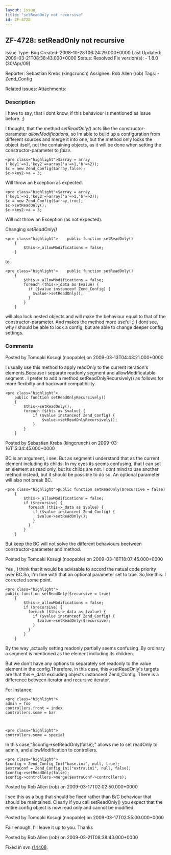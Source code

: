 ```yaml
---
layout: issue
title: "setReadOnly not recursive"
id: ZF-4728
---
```


ZF-4728: setReadOnly not recursive
----------------------------------

 Issue Type: Bug Created: 2008-10-28T06:24:29.000+0000 Last Updated: 2009-03-21T08:38:43.000+0000 Status: Resolved Fix version(s): - 1.8.0 (30/Apr/09)
 
 Reporter:  Sebastian Krebs (kingcrunch)  Assignee:  Rob Allen (rob)  Tags: - Zend\_Config
 
 Related issues: 
 Attachments: 
### Description

I have to say, that i dont know, if this behaviour is mentioned as issue before. ;)

I thought, that the method _setReadOnly()_ acts like the constructor-parameter _allowModifications_, so Im able to build up a configuration from different sources and merge it into one, but the method only locks the object itself, not the containing objects, as it will be done when setting the constructor-parameter to _false_.

 
    <pre class="highlight">$array = array ('key1'=>1,'key2'=>array('a'=>1,'b'=>2));
    $c = new Zend_Config($array,false);
    $c->key2->a = 3;

Will throw an Exception as expected.

 
    <pre class="highlight">$array = array ('key1'=>1,'key2'=>array('a'=>1,'b'=>2));
    $c = new Zend_Config($array,true);
    $c->setReadOnly();
    $c->key2->a = 3;

Will not throw an Exception (as not expected).

Changing _setReadOnly()_

 
    <pre class="highlight">    public function setReadOnly()
        {
            $this->_allowModifications = false;
        }

to

 
    <pre class="highlight">    public function setReadOnly()
        {
            $this->_allowModifications = false;
            foreach (this->_data as $value) {
              if ($value instanceof Zend_Config) {
                $value->setReadOnly();
              }
            }
        }

will also lock nested objects and will make the behaviour equal to that of the constructor-parameter. And makes the method more useful ;) I dont see, why i should be able to lock a config, but are able to change deeper config settings.

 

 

### Comments

Posted by Tomoaki Kosugi (noopable) on 2009-03-13T04:43:21.000+0000

I usually use this method to apply readOnly to the current iteration's elements.Because i separate readonly segment and allowModificatable segment . I prefer to add a method setReadOnlyRecursively() as follows for more flexibilty and backward compatibility.

 
    <pre class="highlight">
        public function setReadOnlyRecursively()
        {
            $this->setReadOnly();
            foreach ($this as $value) {
                if ($value instanceof Zend_Config) {
                    $value->setReadOnlyRecursively();
                }
            }
        }


 

 

Posted by Sebastian Krebs (kingcrunch) on 2009-03-16T15:34:45.000+0000

BC is an argument, i see. But as segment i understand that as the current element including its childs. In my eyes its seems confusing, that I can set an element as read only, but its childs are not. I dont mind to use another method instead, but it should be possible to do so. An optional parameter will also not break BC.

 
    <pre class="highlight">public function setReadOnly($recursive = false)
        {
            $this->_allowModifications = false;
            if ($recursive) {
              foreach (this->_data as $value) {
                if ($value instanceof Zend_Config) {
                  $value->setReadOnly();
                }
              }
            }
        }

But keep the BC will not solve the different behaviours beetween constructor-parameter and method.

 

 

Posted by Tomoaki Kosugi (noopable) on 2009-03-16T18:07:45.000+0000

Yes , I think that it would be advisable to accord the natual code priority over BC.So, I'm fine with that an optional parameter set to true. So,like this. I corrected some point.

 
    <pre class="highlight">
    public function setReadOnly($recursive = true)
        {
            $this->_allowModifications = false;
            if ($recursive) {
              foreach ($this->_data as $value) {
                if ($value instanceof Zend_Config) {
                  $value->setReadOnly($recursive);
                }
              }
            }
        }


By the way ,actually setting readonly partially seems confusing .By ordinary a segment is mentioned as the element including its children.

But we don't have any options to separately set readonly to the value element in the config.Therefore, in this case, this->setReadOnly's targets are that this->\_data excluding objects instanceof Zend\_Config. There is a difference between iterator and recursive iterator.

For instance;

 
    <pre class="highlight">
    admin = foo
    controllers.front = index
    controllers.some = bar


 
    <pre class="highlight">
    controllers.some = special


In this case,"$config->setReadOnly(false);" allows me to set readOnly to admin, and allowModification to controllers.

 
    <pre class="highlight">
    $config = Zend_Config_Ini("base.ini", null, true);
    $extraConf = Zend_Config_Ini("extra.ini", null, false);
    $config->setReadOnly(false);
    $config->controllers->merge($extraConf->controllers);


 

 

Posted by Rob Allen (rob) on 2009-03-17T02:02:50.000+0000

I see this as a bug that should be fixed rather than B/C behaviour that should be maintained. Clearly if you call setReadOnly() you expect that the entire config object is now read only and cannot be modified.

 

 

Posted by Tomoaki Kosugi (noopable) on 2009-03-17T02:55:00.000+0000

Fair enough. I'll leave it up to you. Thanks

 

 

Posted by Rob Allen (rob) on 2009-03-21T08:38:43.000+0000

Fixed in svn [r14408](http://framework.zend.com/code/changelog/Standard_Library/?cs=14408).

 

 